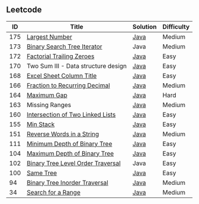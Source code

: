 <html lang="en">
<head>
<meta http-equiv="Content-Type" content="text/html; charset=UTF-8">
<link rel="stylesheet" href="http://bootswatch.com/readable/bootstrap.css" media="screen">
<link rel="stylesheet" href="http://bootswatch.com/assets/css/bootswatch.min.css">
<link ref="stylesheet" href="http://tulip.rnet.missouri.edu/profunc/index.php/media/css/jquery.dataTables.css">

<link rel="stylesheet" type="text/css" href="http://tulip.rnet.missouri.edu/profunc/assets/media/css/jquery.dataTables.css">
<script type="text/javascript" language="javascript" src="http://tulip.rnet.missouri.edu/profunc/assets/media/js/jquery.js"></script>
<script type="text/javascript" language="javascript" src="https://cdn.datatables.net/1.10.4/js/jquery.dataTables.min.js"></script>
  
<script type="text/javascript" language="javascript" class="init">
  $(document).ready(function() {
    $('#example').dataTable({
      "order": [[ 0, "desc" ]]
    });

  } );
</script>
</head>
<body>
  <h2>Leetcode</h2>
<table id="example" class="dataTable">
  <thead>
    <tr>
      <th scope="col">ID</th>
      <th scope="col">Title</th>
      <th scope="col">Solution</th>
      <th scope="col">Difficulty</th>
    </tr>
  </thead>
  <tfoot>
    <tr>
      <td></td>
      <td></td>
      <td></td>
      <td></td>
    </tr>
  </tfoot>
  <tbody>
    <tr>
      <td>175</td>
      <td><a href="https://oj.leetcode.com/problems/largest-number/">Largest Number</a></td>
      <td><a href="https://github.com/eclipsegst/coding/blob/master/coding/src/largestNumber/LargestNumber.java">Java</a></td>
      <td>Medium</td>
    </tr>
    <tr>
      <td>173</td>
      <td><a href="https://oj.leetcode.com/problems/binary-search-tree-iterator/">Binary Search Tree Iterator</a></td>
      <td>Java</td>
      <td>Medium</td>
    </tr>
    <tr>
      <td>172</td>
      <td><a href="https://oj.leetcode.com/problems/factorial-trailing-zeroes/">Factorial Trailing Zeroes</a></td>
      <td><a href="https://github.com/eclipsegst/coding/blob/master/coding/src/factorialTrailingZeroes/FactorialTrailingZeroes.java">Java</a></td>
      <td>Easy</td>
    </tr>
    <tr>
      <td>170</td>
      <td>Two Sum III - Data structure design</td>
      <td><a href="https://github.com/eclipsegst/coding/blob/master/coding/src/two_sum/TwoSum.java">Java</a></td>
      <td>Easy</td>
    </tr>
    <tr>
      <td>168</td>
      <td><a href="https://oj.leetcode.com/problems/excel-sheet-column-title/">Excel Sheet Column Title</a></td>
      <td><a href="https://github.com/eclipsegst/coding/blob/master/coding/src/excelSheetColumn/ExcelSheetColumnTitle.java">Java</a></td>
      <td>Easy</td>
    </tr>
    <tr>
      <td>166</td>
      <td><a href="https://oj.leetcode.com/problems/fraction-to-recurring-decimal/">Fraction to Recurring Decimal</a></td>
      <td><a href="https://github.com/eclipsegst/coding/blob/master/coding/src/fractionToRecurringDecimal/FractionToDecimal.java">Java</a></td>
      <td>Medium</td>
    </tr>
    <tr>
      <td>164</td>
      <td><a href="https://oj.leetcode.com/problems/maximum-gap/">Maximum Gap</a></td>
      <td><a href="https://github.com/eclipsegst/coding/blob/master/coding/src/maximumGap/Solution.java">Java</a></td>
      <td>Hard</td>
    </tr>
    <tr>
      <td>163</td>
      <td>Missing Ranges</td>
      <td><a href="https://github.com/eclipsegst/coding/blob/master/coding/src/missingRanges/MissingRanges.java">Java</a></td>
      <td>Medium</td>
    </tr>
    <tr>
      <td>160</td>
      <td><a href="https://oj.leetcode.com/problems/intersection-of-two-linked-lists/">Intersection of Two Linked Lists</a></td>
      <td><a href="https://github.com/eclipsegst/coding/blob/master/coding/src/intersectionOfTwoLinkedLists/IntersectionOfTwoLinkedLists.java">Java</a></td>
      <td>Easy</td>
    </tr>
    <tr>
      <td>155</td>
      <td><a href="https://oj.leetcode.com/problems/min-stack/">Min Stack</a></td>
      <td><a href="https://github.com/eclipsegst/coding/blob/master/coding/src/minStack/MinStack.java">Java</a></td>
      <td>Easy</td>
    </tr>
    <tr>
      <td>151</td>
      <td><a href="https://oj.leetcode.com/problems/reverse-words-in-a-string/">Reverse Words in a String</a></td>
      <td><a href="https://github.com/eclipsegst/coding/blob/master/coding/src/reverseWords/ReverseWords.java">Java</a></td>
      <td>Medium</td>
    </tr>
    <tr>
      <td>111</td>
      <td><a href="https://oj.leetcode.com/problems/minimum-depth-of-binary-tree/">Minimum Depth of Binary Tree</a></td>
      <td><a href="https://github.com/eclipsegst/coding/blob/master/coding/src/minimumDepthOfBinaryTree/MinDepth.java">Java</a></td>
      <td>Easy</td>
    </tr>
    <tr>
      <td>104</td>
      <td><a href="https://oj.leetcode.com/problems/maximum-depth-of-binary-tree/">Maximum Depth of Binary Tree</a></td>
      <td><a href="https://github.com/eclipsegst/coding/blob/master/coding/src/maximumDepthOfBinaryTree/MaxDepth.java">Java</a></td>
      <td>Easy</td>
    </tr>
    <tr>
      <td>102</td>
      <td><a href="https://oj.leetcode.com/problems/binary-tree-level-order-traversal/">Binary Tree Level Order Traversal</a></td>
      <td>Java</td>
      <td>Easy</td>
    </tr>
    <tr>
      <td>100</td>
      <td><a href="https://oj.leetcode.com/problems/same-tree/">Same Tree</a></td>
      <td><a href="https://github.com/eclipsegst/coding/blob/master/coding/src/sameTree/SameTree.java">Java</a></td>
      <td>Easy</td>
    </tr>
    <tr>
      <td>94</td>
      <td><a href="https://oj.leetcode.com/problems/binary-tree-inorder-traversal/">Binary Tree Inorder Traversal</a></td>
      <td><a href="https://github.com/eclipsegst/coding/blob/master/coding/src/binaryTreeInorderTraversal/BinaryTreeInorderTraversal.java">Java</a></td>
      <td>Medium</td>
    </tr>
    <tr>
      <td>34</td>
      <td><a href="https://oj.leetcode.com/problems/search-for-a-range/">Search for a Range</a></td>
      <td><a href="https://github.com/eclipsegst/coding/blob/master/coding/src/searchRange/SearchForRange.java">Java</a></td>
      <td>Medium</td>
    </tr>
  </tbody>
</table>
</body>
</html>
